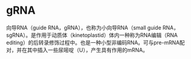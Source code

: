 # gRNA

向导RNA（guide RNA，gRNA），也称为小向导RNA（small guide RNA，sgRNA）。是作用于动质体（kinetoplastid）体内一种称为RNA编辑（RNA editing）的后转录修饰过程中。也是一种小型非编码RNA。可与pre-mRNA配对，并在其中插入一些尿嘧啶（U），产生具有作用的mRNA。